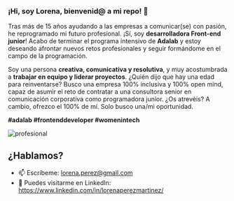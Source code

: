 ### ¡Hi, soy Lorena, bienvenid@ a mi repo! 👋

Tras más de 15 años ayudando a las empresas a comunicar(se) con pasión, he reprogramado mi futuro profesional. ¡Sí, soy **desarrolladora Front-end junior**! Acabo de terminar el programa intensivo de **Adalab** y estoy deseando afrontar nuevos retos profesionales y seguir formándome en el campo de la programación.

Soy una persona **creativa, comunicativa y resolutiva**, y muy acostumbrada a **trabajar en equipo y liderar proyectos**. ¿Quién dijo que hay una edad para reinventarse? Busco una empresa 100% inclusiva y 100% open mind, capaz de asumir el reto de contratar a una consultora senior en comunicación corporativa como programadora junior. ¿Os atrevéis? A cambio, ofrezco el 100% de mí. Solo busco una/mi oportunidad.

**#adalab #frontenddeveloper #womenintech**

![profesional](https://user-images.githubusercontent.com/81964101/125171542-186c1a00-e1b5-11eb-9196-9a640064ac9e.png)

## ¿Hablamos?

- 📫 Escríbeme: lorena.perez@gmail.com 
- 💬 Puedes visitarme en LinkedIn: https://www.linkedin.com/in/lorenaperezmartinez/

